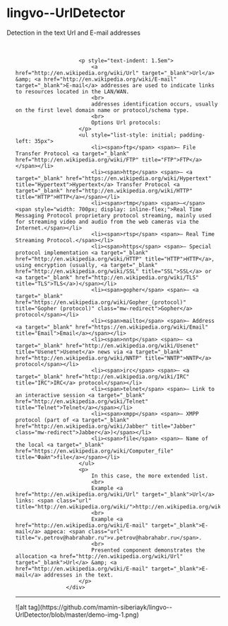 # lingvo--UrlDetector
Detection in the text Url and E-mail addresses

<!--<a target="_blank" href="http://ssg.somee.com/url">[ live demo ]</a>-->

<div style="padding: 20px">
                        
                        <p style="text-indent: 1.5em">
                            <a href="http://en.wikipedia.org/wiki/Url" target="_blank">Url</a> &amp; <a href="http://en.wikipedia.org/wiki/E-mail" target="_blank">E-mail</a> addresses are used to indicate links to resources located in the LAN/WAN.
                            <br>
                            addresses identification occurs, usually on the first level domain name or protocol/schema type.
                            <br>
                            Options Url protocols:
                        </p>
                        <ul style="list-style: initial; padding-left: 35px">
                            <li><span>ftp</span> <span>— File Transfer Protocol <a target="_blank" href="http://en.wikipedia.org/wiki/FTP" title="FTP">FTP</a></span></li>
                            <li><span>http</span> <span>— <a target="_blank" href="https://en.wikipedia.org/wiki/Hypertext" title="Hypertext">Hypertext</a> Transfer Protocol <a target="_blank" href="http://en.wikipedia.org/wiki/HTTP" title="HTTP">HTTP</a></span></li>
                            <li><span>rtmp</span> <span>—</span> <span style="width: 700px; display: inline-flex;">Real Time Messaging Protocol proprietary protocol streaming, mainly used for streaming video and audio from the web cameras via the Internet.</span></li>
                            <li><span>rtsp</span> <span>— Real Time Streaming Protocol.</span></li>
                            <li><span>https</span> <span>— Special protocol implementation <a target="_blank" href="http://en.wikipedia.org/wiki/HTTP" title="HTTP">HTTP</a>, using encryption (usually, <a target="_blank" href="http://en.wikipedia.org/wiki/SSL" title="SSL">SSL</a> or <a target="_blank" href="http://en.wikipedia.org/wiki/TLS" title="TLS">TLS</a>)</span></li>
                            <li><span>gopher</span> <span>— <a target="_blank" href="https://en.wikipedia.org/wiki/Gopher_(protocol)" title="Gopher (protocol)" class="mw-redirect">Gopher</a> protocol</span></li>
                            <li><span>mailto</span> <span>— Address <a target="_blank" href="https://en.wikipedia.org/wiki/Email" title="Email">Email</a></span></li>
                            <li><span>nntp</span> <span>— <a target="_blank" href="http://en.wikipedia.org/wiki/Usenet" title="Usenet">Usenet</a> news via <a target="_blank" href="http://en.wikipedia.org/wiki/NNTP" title="NNTP">NNTP</a> protocol</span></li>
                            <li><span>irc</span> <span>— <a target="_blank" href="http://en.wikipedia.org/wiki/IRC" title="IRC">IRC</a> protocol</span></li>
                            <li><span>telnet</span> <span>— Link to an interactive session <a target="_blank" href="http://en.wikipedia.org/wiki/Telnet" title="Telnet">Telnet</a></span></li>
                            <li><span>xmpp</span> <span>— XMPP protocol (part of <a target="_blank" href="http://en.wikipedia.org/wiki/Jabber" title="Jabber" class="mw-redirect">Jabber</a>)</span></li>
                            <li><span>file</span> <span>— Name of the local <a target="_blank" href="https://en.wikipedia.org/wiki/Computer_file" title="Файл">file</a></span></li>
                        </ul>
                        <p>
                            In this case, the more extended list.
                            <br>
                            Example <a href="http://en.wikipedia.org/wiki/Url" target="_blank">Url</a> links: <span class="url" title="http://en.wikipedia.org/wiki/">http://en.wikipedia.org/wiki/</span>.
                            <br>
                            Example <a href="http://en.wikipedia.org/wiki/E-mail" target="_blank">E-mail</a> адреса: <span class="url" title="v.petrov@habrahabr.ru">v.petrov@habrahabr.ru</span>.
                            <br>
                            Presented component demonstrates the allocation <a href="http://en.wikipedia.org/wiki/Url" target="_blank">Url</a> &amp; <a href="http://en.wikipedia.org/wiki/E-mail" target="_blank">E-mail</a> addresses in the text.
                        </p>                                               
                    </div>
<hr/>                    
![alt tag](https://github.com/mamin-siberiayk/lingvo--UrlDetector/blob/master/demo-img-1.png)                    
